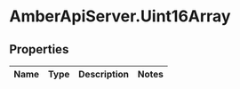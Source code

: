 # AmberApiServer.Uint16Array

## Properties
Name | Type | Description | Notes
------------ | ------------- | ------------- | -------------
